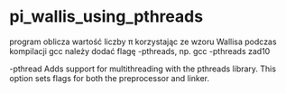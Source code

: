 # pi_wallis_using_pthreads
program oblicza wartość liczby π korzystając ze wzoru Wallisa
podczas kompilacji gcc należy dodać flagę -pthreads, np. gcc -pthreads zad10

-pthread Adds support for multithreading with the pthreads library. This option sets flags for both the preprocessor and linker.
